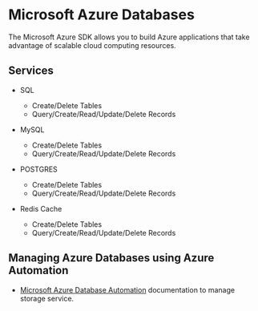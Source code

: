 ﻿# Microsoft Azure Databases

The Microsoft Azure SDK allows you to build Azure applications that take advantage of scalable cloud computing resources.

## Services

- SQL
    - Create/Delete Tables
    - Query/Create/Read/Update/Delete Records
    
- MySQL
    - Create/Delete Tables
    - Query/Create/Read/Update/Delete Records
    
- POSTGRES
    - Create/Delete Tables
    - Query/Create/Read/Update/Delete Records
    
- Redis Cache
    - Create/Delete Tables
    - Query/Create/Read/Update/Delete Records   
   
    
## Managing Azure Databases using Azure Automation

- [Microsoft Azure Database Automation](https://docs.microsoft.com/en-us/azure/sql-database/sql-database-manage-automation) documentation to manage storage service.
